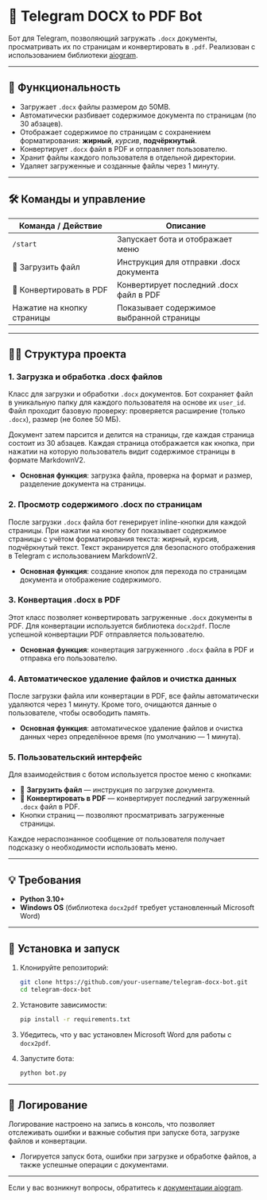 # 🤖 Telegram DOCX to PDF Bot

Бот для Telegram, позволяющий загружать `.docx` документы, просматривать их по страницам и конвертировать в `.pdf`. Реализован с использованием библиотеки [aiogram](https://docs.aiogram.dev/).

---

## 📌 Функциональность

- Загружает `.docx` файлы размером до 50MB.
- Автоматически разбивает содержимое документа по страницам (по 30 абзацев).
- Отображает содержимое по страницам с сохранением форматирования: **жирный**, *курсив*, __подчёркнутый__.
- Конвертирует `.docx` файл в PDF и отправляет пользователю.
- Хранит файлы каждого пользователя в отдельной директории.
- Удаляет загруженные и созданные файлы через 1 минуту.

---

## 🛠 Команды и управление

| Команда / Действие              | Описание                                      |
|---------------------------------|-----------------------------------------------|
| `/start`                        | Запускает бота и отображает меню              |
| 📂 Загрузить файл               | Инструкция для отправки .docx документа       |
| 📄 Конвертировать в PDF         | Конвертирует последний .docx файл в PDF       |
| Нажатие на кнопку страницы      | Показывает содержимое выбранной страницы      |

---

## 🧑‍💻 Структура проекта

### 1. **Загрузка и обработка .docx файлов**

Класс для загрузки и обработки `.docx` документов. Бот сохраняет файл в уникальную папку для каждого пользователя на основе их `user_id`. Файл проходит базовую проверку: проверяется расширение (только `.docx`), размер (не более 50 МБ).

Документ затем парсится и делится на страницы, где каждая страница состоит из 30 абзацев. Каждая страница отображается как кнопка, при нажатии на которую пользователь видит содержимое страницы в формате MarkdownV2.

- **Основная функция**: загрузка файла, проверка на формат и размер, разделение документа на страницы.

### 2. **Просмотр содержимого .docx по страницам**

После загрузки `.docx` файла бот генерирует inline-кнопки для каждой страницы. При нажатии на кнопку бот показывает содержимое страницы с учётом форматирования текста: жирный, курсив, подчёркнутый текст. Текст экранируется для безопасного отображения в Telegram с использованием MarkdownV2.

- **Основная функция**: создание кнопок для перехода по страницам документа и отображение содержимого.

### 3. **Конвертация .docx в PDF**

Этот класс позволяет конвертировать загруженные `.docx` документы в PDF. Для конвертации используется библиотека `docx2pdf`. После успешной конвертации PDF отправляется пользователю.

- **Основная функция**: конвертация загруженного `.docx` файла в PDF и отправка его пользователю.

### 4. **Автоматическое удаление файлов и очистка данных**

После загрузки файла или конвертации в PDF, все файлы автоматически удаляются через 1 минуту. Кроме того, очищаются данные о пользователе, чтобы освободить память.

- **Основная функция**: автоматическое удаление файлов и очистка данных через определённое время (по умолчанию — 1 минута).

### 5. **Пользовательский интерфейс**

Для взаимодействия с ботом используется простое меню с кнопками:

- 📂 **Загрузить файл** — инструкция по загрузке документа.
- 📄 **Конвертировать в PDF** — конвертирует последний загруженный `.docx` файл в PDF.
- Кнопки страниц — позволяют просматривать загруженные страницы.

Каждое нераспознанное сообщение от пользователя получает подсказку о необходимости использовать меню.

---

## 💡 Требования

- **Python 3.10+**
- **Windows OS** (библиотека `docx2pdf` требует установленный Microsoft Word)

---

## 🚀 Установка и запуск

1. Клонируйте репозиторий:
    ```bash
    git clone https://github.com/your-username/telegram-docx-bot.git
    cd telegram-docx-bot
    ```

2. Установите зависимости:
    ```bash
    pip install -r requirements.txt
    ```

3. Убедитесь, что у вас установлен Microsoft Word для работы с `docx2pdf`.

4. Запустите бота:
    ```bash
    python bot.py
    ```

---

## 📝 Логирование

Логирование настроено на запись в консоль, что позволяет отслеживать ошибки и важные события при запуске бота, загрузке файлов и конвертации.

- Логируется запуск бота, ошибки при загрузке и обработке файлов, а также успешные операции с документами.

---

Если у вас возникнут вопросы, обратитесь к [документации aiogram](https://docs.aiogram.dev/).
